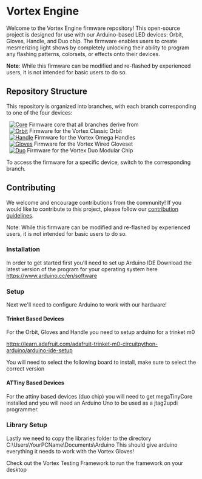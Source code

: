 # Vortex Engine

Welcome to the Vortex Engine firmware repository! This open-source project is designed for use with our Arduino-based LED devices: Orbit, Gloves, Handle, and Duo chip. The firmware enables users to create mesmerizing light shows by completely unlocking their ability to program any flashing patterns, colorsets, or effects onto their devices.

**Note**: While this firmware can be modified and re-flashed by experienced users, it is not intended for basic users to do so.

## Repository Structure

This repository is organized into branches, with each branch corresponding to one of the four devices:

&nbsp;&nbsp;[![Core](https://github.com/StoneOrbits/VortexEngine/actions/workflows/core_build.yml/badge.svg?branch=master)](https://github.com/StoneOrbits/VortexEngine/actions/workflows/core_build.yml) Firmware core that all branches derive from  
&nbsp;&nbsp;[![Orbit](https://github.com/StoneOrbits/VortexEngine/actions/workflows/orbit_build.yml/badge.svg?branch=orbit)](https://github.com/StoneOrbits/VortexEngine/actions/workflows/orbit_build.yml) Firmware for the Vortex Classic Orbit  
&nbsp;&nbsp;[![Handle](https://github.com/StoneOrbits/VortexEngine/actions/workflows/handle_build.yml/badge.svg?branch=handle)](https://github.com/StoneOrbits/VortexEngine/actions/workflows/handle_build.yml) Firmware for the Vortex Omega Handles  
&nbsp;&nbsp;[![Gloves](https://github.com/StoneOrbits/VortexEngine/actions/workflows/gloves_build.yml/badge.svg?branch=gloves)](https://github.com/StoneOrbits/VortexEngine/actions/workflows/gloves_build.yml) Firmware for the Vortex Wired Gloveset  
&nbsp;&nbsp;[![Duo](https://github.com/StoneOrbits/VortexEngine/actions/workflows/duo_build.yml/badge.svg?branch=duo)](https://github.com/StoneOrbits/VortexEngine/actions/workflows/duo_build.yml) Firmware for the Vortex Duo Modular Chip  

To access the firmware for a specific device, switch to the corresponding branch.

## Contributing

We welcome and encourage contributions from the community! If you would like to contribute to this project, please follow our [contribution guidelines](CONTRIBUTING.md).

Note: While this firmware can be modified and re-flashed by experienced users, it is not intended for basic users to do so.

### Installation
In order to get started first you'll need to set up Arduino IDE
Download the latest version of the program for your operating system here
https://www.arduino.cc/en/software 

### Setup 
Next we'll need to configure Arduino to work with our hardware!

#### Trinket Based Devices

For the Orbit, Gloves and Handle you need to setup arduino for a trinket m0

https://learn.adafruit.com/adafruit-trinket-m0-circuitpython-arduino/arduino-ide-setup

You will need to select the following board to install, make sure to select the correct version

#### ATTiny Based Devices

For the attiny based devices (duo chip) you will need to get megaTinyCore installed and you will need an Arduino Uno to be used as a jtag2updi programmer.

### Library Setup
Lastly we need to copy the libraries folder to the directory C:\Users\YourPCName\Documents\Arduino
This should give arduino everything it needs to work with the Vortex Gloves!

Check out the Vortex Testing Framework to run the framework on your desktop
